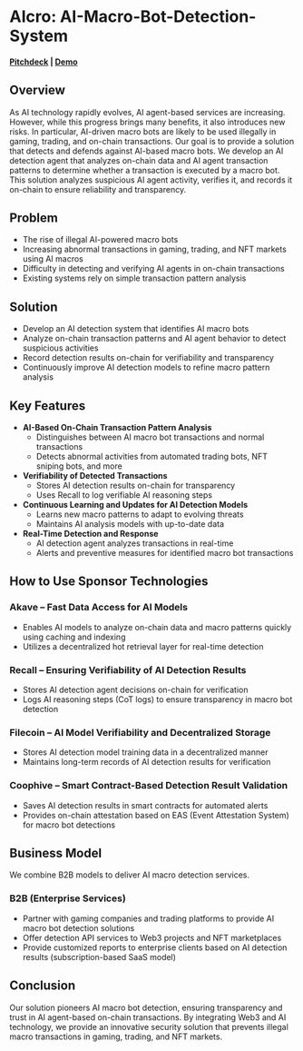 # AIcro: AI-Macro-Bot-Detection-System

#### [Pitchdeck](https://www.figma.com/deck/VqRgYvGJYW4P1Xv8rqokJR) | [Demo]()

## Overview

As AI technology rapidly evolves, AI agent-based services are increasing. However, while this progress brings many benefits, it also introduces new risks.
In particular, AI-driven macro bots are likely to be used illegally in gaming, trading, and on-chain transactions.
Our goal is to provide a solution that detects and defends against AI-based macro bots.
We develop an AI detection agent that analyzes on-chain data and AI agent transaction patterns to determine whether a transaction is executed by a macro bot.
This solution analyzes suspicious AI agent activity, verifies it, and records it on-chain to ensure reliability and transparency.

## Problem

- The rise of illegal AI-powered macro bots
- Increasing abnormal transactions in gaming, trading, and NFT markets using AI macros
- Difficulty in detecting and verifying AI agents in on-chain transactions
- Existing systems rely on simple transaction pattern analysis

## Solution

- Develop an AI detection system that identifies AI macro bots
- Analyze on-chain transaction patterns and AI agent behavior to detect suspicious activities
- Record detection results on-chain for verifiability and transparency
- Continuously improve AI detection models to refine macro pattern analysis

## Key Features

- **AI-Based On-Chain Transaction Pattern Analysis**
    - Distinguishes between AI macro bot transactions and normal transactions
    - Detects abnormal activities from automated trading bots, NFT sniping bots, and more
- **Verifiability of Detected Transactions**
    - Stores AI detection results on-chain for transparency
    - Uses Recall to log verifiable AI reasoning steps
- **Continuous Learning and Updates for AI Detection Models**
    - Learns new macro patterns to adapt to evolving threats
    - Maintains AI analysis models with up-to-date data
- **Real-Time Detection and Response**
    - AI detection agent analyzes transactions in real-time
    - Alerts and preventive measures for identified macro bot transactions

## How to Use Sponsor Technologies

### Akave – Fast Data Access for AI Models

- Enables AI models to analyze on-chain data and macro patterns quickly using caching and indexing
- Utilizes a decentralized hot retrieval layer for real-time detection

### Recall – Ensuring Verifiability of AI Detection Results

- Stores AI detection agent decisions on-chain for verification
- Logs AI reasoning steps (CoT logs) to ensure transparency in macro bot detection

### Filecoin – AI Model Verifiability and Decentralized Storage

- Stores AI detection model training data in a decentralized manner
- Maintains long-term records of AI detection results for verification

### Coophive – Smart Contract-Based Detection Result Validation

- Saves AI detection results in smart contracts for automated alerts
- Provides on-chain attestation based on EAS (Event Attestation System) for macro bot detections

## Business Model

We combine B2B models to deliver AI macro detection services.

### B2B (Enterprise Services)

- Partner with gaming companies and trading platforms to provide AI macro bot detection solutions
- Offer detection API services to Web3 projects and NFT marketplaces
- Provide customized reports to enterprise clients based on AI detection results (subscription-based SaaS model)

## Conclusion

Our solution pioneers AI macro bot detection, ensuring transparency and trust in AI agent-based on-chain transactions.
By integrating Web3 and AI technology, we provide an innovative security solution that prevents illegal macro transactions in gaming, trading, and NFT markets.
